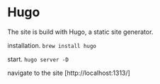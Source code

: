 # Hugo
The site is build with Hugo, a static site generator.

installation.
`brew install hugo`

start.
`hugo server -D`

navigate to the site [http://localhost:1313/]